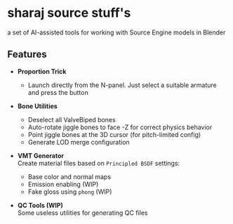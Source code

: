 # sharaj source stuff's

a set of AI-assisted tools for working with Source Engine models in Blender

## Features

- **Proportion Trick**  
  - Launch directly from the N-panel. Just select a suitable armature and press the button

- **Bone Utilities**
  - Deselect all ValveBiped bones
  - Auto-rotate jiggle bones to face -Z for correct physics behavior
  - Point jiggle bones at the 3D cursor (for pitch-limited config)
  - Generate LOD merge configuration

- **VMT Generator**  
  Create material files based on `Principled BSDF` settings:
  - Base color and normal maps
  - Emission enabling (WIP)
  - Fake gloss using `phong` (WIP)

- **QC Tools (WIP)**  
  Some useless utilities for generating QC files
